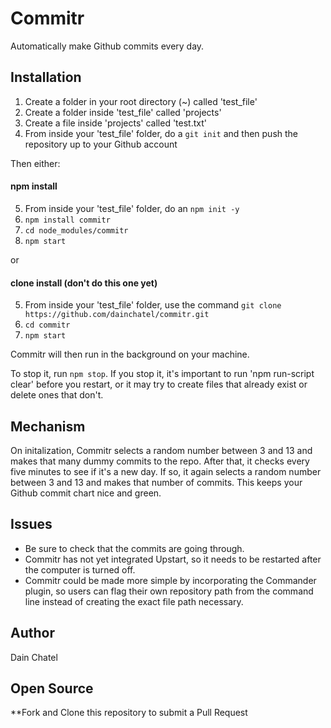 # Commitr
Automatically make Github commits every day.

## Installation

1. Create a folder in your root directory (~) called 'test_file'
2. Create a folder inside 'test_file' called 'projects'
3. Create a file inside 'projects' called 'test.txt'
4. From inside your 'test_file' folder, do a `git init` and then push the repository up to your Github account

Then either:

#### npm install

5. From inside your 'test_file' folder, do an `npm init -y`
6. `npm install commitr`
7. `cd node_modules/commitr`
8. `npm start`

or

#### clone install (don't do this one yet)

5. From inside your 'test_file' folder, use the command `git clone https://github.com/dainchatel/commitr.git`
6. `cd commitr`
7. `npm start`

Commitr will then run in the background on your machine. 

To stop it, run `npm stop`. If you stop it, it's important to run 'npm run-script clear' before you restart, or it may try to create files that already exist or delete ones that don't.

## Mechanism

On initalization, Commitr selects a random number between 3 and 13 and makes that many dummy commits to the repo. After that, it checks every five minutes to see if it's a new day. If so, it again selects a random number between 3 and 13 and makes that number of commits. This keeps your Github commit chart nice and green. 

## Issues

* Be sure to check that the commits are going through. 
* Commitr has not yet integrated Upstart, so it needs to be restarted after the computer is turned off. 
* Commitr could be made more simple by incorporating the Commander plugin, so users can flag their own repository path from the command line instead of creating the exact file path necessary.

## Author
Dain Chatel 

## Open Source
**Fork and Clone this repository to submit a Pull Request
